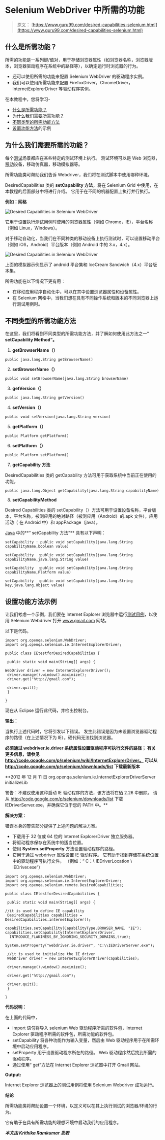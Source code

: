 # Selenium WebDriver 中所需的功能

> 原文： [https://www.guru99.com/desired-capabilities-selenium.html](https://www.guru99.com/desired-capabilities-selenium.html)

## 什么是所需功能？

所需的功能是一系列键/值对，用于存储浏览器属性（如浏览器名称，浏览器版本，浏览器驱动程序在系统中的路径等），以确定运行时浏览器的行为。

*   还可以使用所需的功能来配置 Selenium WebDriver 的驱动程序实例。
*   我们可以使用所需功能来配置 FirefoxDriver，ChromeDriver，InternetExplorerDriver 等驱动程序实例。

在本教程中，您将学习-

*   [什么是所需功能？](#1)
*   [为什么我们需要所需功能？](#4)
*   [不同类型的所需功能方法](#2)
*   [设置功能方法](#3)的示例

## 为什么我们需要所需的功能？

每个[测试](/software-testing.html)场景都应在某些特定的测试环境上执行。 测试环境可以是 Web 浏览器，[移动](/mobile-testing.html)设备，移动仿真器，移动模拟器等。

所需功能类可帮助我们告诉 Webdriver，我们将在测试脚本中使用哪种环境。

DesiredCapabilities 类的 **setCapability 方法**，将在 Selenium Grid 中使用，在本教程的后面部分中将进行介绍。 它用于在不同的机器配置上执行并行执行。

**例如：网格**

![Desired Capabilities in Selenium WebDriver](img/bccaf9a1737e9ff6f964b2b72d176434.png "Desired Capabilities in Selenium")

它用于设置执行测试用例时使用的浏览器属性（例如 Chrome，IE），平台名称（例如 Linux，Windows）。

对于移动自动化，当我们在不同种类的移动设备上执行测试时，可以设置移动平台（例如 iOS，Android）平台版本（例如 Android 中的 3.x，4.x）。

![Desired Capabilities in Selenium WebDriver](img/a9c7fbd61f0e2ef4a17b3c056fb97571.png "Desired Capabilities in Selenium")

上面的模拟器示例显示了 android 平台集和 IceCream Sandwich（4.x）平台版本集。

所需功能在以下情况下更有用：

*   在移动应用程序自动化中，可以在其中设置浏览器属性和设备属性。
*   在 Selenium 网格中，当我们想在具有不同操作系统和版本的不同浏览器上运行测试用例时。

## 不同类型的所需功能方法

在这里，我们将看到不同类型的所需功能方法，并了解如何使用此方法之一“ **setCapability Method”。**

1.  **getBrowserName（）**

```
public java.lang.String getBrowserName()
```

2.  **setBrowserName（）**

```
public void setBrowserName(java.lang.String browserName)
```

3.  **getVersion（）**

```
public java.lang.String getVersion()
```

4.  **setVersion（）**

```
public void setVersion(java.lang.String version)
```

5.  **getPlatform（）**

```
public Platform getPlatform()
```

6.  **setPlatform（）**

```
public Platform setPlatform()
```

7.  **getCapability 方法**

DesiredCapabilities 类的 getCapability 方法可用于获取系统中当前正在使用的功能。

```
public java.lang.Object getCapability(java.lang.String capabilityName)
```

8.  **setCapabilityMethod**

Desired Capabilities 类的 setCapability（）方法可用于设置设备名称，平台版本，平台名称，被测应用的绝对路径（被测应用（Android）的.apk 文件），应用活动（ 在 Android 中）和 appPackage（java）。

[Java](/java-tutorial.html) 中的**“ setCapability 方法”** 具有以下声明：

```
setCapability : public void setCapability(java.lang.String capabilityName,boolean value)
```

```
setCapability  :public void setCapability(java.lang.String capabilityName,java.lang.String value)
```

```
setCapability  :public void setCapability(java.lang.String capabilityName,Platform value)
```

```
setCapability  :public void setCapability(java.lang.String key,java.lang.Object value)
```

## 设置功能方法示例

让我们考虑一个示例，我们要在 Internet Explorer 浏览器中运行[测试用例](/test-case.html)，以使用 Selenium Webdriver 打开 www.gmail.com 网站。

以下是代码。

```
import org.openqa.selenium.WebDriver;
import org.openqa.selenium.ie.InternetExplorerDriver;

public class IEtestforDesiredCapabilities {

 public static void main(String[] args) {

WebDriver driver = new InternetExplorerDriver();
 driver.manage().window().maximize();
 driver.get("http://gmail.com");

 driver.quit();
 }

}

```

现在从 Eclipse 运行此代码，并检出控制台。

**输出：**

当执行上述代码时，它将引发以下错误。 发生此错误是因为未设置浏览器驱动程序的路径（在上述情况下为 IE）。硒代码无法找到浏览器。

**必须通过 webdriver.ie.driver 系统属性设置驱动程序可执行文件的路径； 有关更多信息，请参见 http://code.google.com/p/selenium/wiki/InternetExplorerDriver。 可以从 http://code.google.com/p/selenium/downloads/list 下载最新版本**

 **2012 年 12 月 11 日 org.openqa.selenium.ie.InternetExplorerDriverServer initializeLib

警告：不建议使用这种启动 IE 驱动程序的方法，该方法将在硒 2.26 中删除。 请从 http://code.google.com/p/selenium/downloads/list 下载 IEDriverServer.exe，并确保它位于您的 PATH 中。** 

**解决方案**：

错误本身的警告部分提供了上述问题的解决方案。

*   下载用于 32 位或 64 位的 Internet ExplorerDriver 独立服务器。
*   将驱动程序保存在系统中的适当位置。
*   使用 **System.setProperty** 方法设置驱动程序的路径。
*   它用于通过 webdriver 属性设置 IE 驱动程序。 它有助于找到存储在系统位置中的驱动程序可执行文件。 （例如：“ C：\ IEDriverLocation \ IEDriver.exe”）

```
import org.openqa.selenium.WebDriver;
import org.openqa.selenium.ie.InternetExplorerDriver;
import org.openqa.selenium.remote.DesiredCapabilities;

public class IEtestforDesiredCapabilities {

 public static void main(String[] args) {

//it is used to define IE capability 
 DesiredCapabilities capabilities = DesiredCapabilities.internetExplorer();

capabilities.setCapability(CapabilityType.BROWSER_NAME, "IE");
capabilities.setCapability(InternetExplorerDriver.
  INTRODUCE_FLAKINESS_BY_IGNORING_SECURITY_DOMAINS,true);

System.setProperty("webdriver.ie.driver", "C:\\IEDriverServer.exe");

 //it is used to initialize the IE driver
 WebDriver driver = new InternetExplorerDriver(capabilities);

 driver.manage().window().maximize();

 driver.get("http://gmail.com");

 driver.quit();
 }

}

```

**代码说明：**

在上面的代码中，

*   import 语句将导入 selenium Web 驱动程序所需的软件包，Internet Explorer 驱动程序所需的软件包，所需功能的软件包。
*   setCapability 将各种功能作为输入变量，然后由 Web 驱动程序用于在所需环境中启动应用程序。
*   setProperty 用于设置驱动程序所在的路径。 Web 驱动程序然后找到所需的驱动程序。
*   通过使用“ get”方法在 Internet Explorer 浏览器中打开 Gmail 网站。

**Output:**

Internet Explorer 浏览器上的测试用例将使用 Selenium Webdriver 成功运行。

**结论**

所需功能类将帮助设置一个环境，以定义可以在其上执行测试的浏览器/环境的行为。

它有助于在具有所需功能的理想环境中启动我们的应用程序。

***本文由 Krithika Ramkumar 发表***